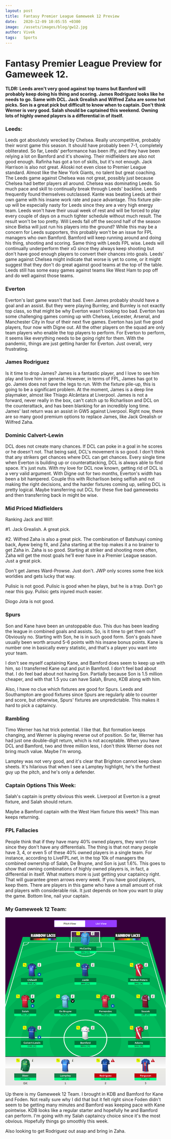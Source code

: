 ```yaml
---
layout: post
title:  Fantasy Premier League Gameweek 12 Preview
date:   2020-12-09 10:05:55 +0300
image:  /assets/images/blog/gw12.jpg
author: Vivek
tags:   Sports
---
```


# **Fantasy Premier League Preview for Gameweek 12.**

**TLDR: Leeds aren't very good against top teams but Bamford will probably keep doing his thing and scoring. James Rodriguez looks like he needs to go. Same with DCL. Jack Grealish and Wilfred Zaha are some hot picks. Son is a great pick but difficult to know when to captain. Don't think Werner is very good. Salah should be captained this weekend. Owning lots of highly owned players is a differential in of itself.**

### Leeds:
Leeds got absolutely wrecked by Chelsea. Really uncompetitive, probably their worst game this season. It should have probably been 7-1, completely obliterated. So far, Leeds' performance has been iffy, and they have been relying a lot on Bamford and it's showing. Their midfielders are also not good enough. Rafinha has got a ton of skills, but it's not enough. Jack Harrison is also not great. Alioski not even close to Premier League standard. Almost like the New York Giants, no talent but great coaching. The Leeds game against Chelsea was not great, possibly just because Chelsea had better players all around. Chelsea was dominating Leeds. So much pace and skill to continually break through Leeds' backline. Leeds frequently found themselves outclassed. Kante was beating Leeds at their own game with his insane work rate and pace advantage. This fixture pile-up will be especially nasty for Leeds since they are a very high energy team. Leeds won't have their usual week of rest and will be forced to play every couple of days on a much tighter schedule without much result. The result won't be too pretty. Will Leeds fall off the second half of the season since Bielsa will just run his players into the ground? While this may be a concern for Leeds supporters, this probably won't be an issue for FPL managers who own Bamford. Bamford will keep running around and doing his thing, shooting and scoring. Same thing with Leeds FPL wise. Leeds will continually underperform their xG since they always keep shooting but don't have good enough players to convert their chances into goals. Leeds' game against Chelsea might indicate that worse is yet to come, or it might suggest that they don't do great against good teams at the top of the table. Leeds still has some easy games against teams like West Ham to pop off and do well against those teams.

### Everton
Everton's last game wasn't that bad. Even James probably should have a goal and an assist. But they were playing Burnley, and Burnley is not exactly top class, so that might be why Everton wasn't looking too bad. Everton has some challenging games coming up with Chelsea, Leicester, Arsenal, and Manchester City in four of their next five games. Everton has just five good players, four now with Digne out. All the other players on the squad are only team players who enable the top players to perform. For Everton to perform, it seems like everything needs to be going right for them. With the pandemic, things are just getting harder for Everton. Just overall, very frustrating.

### James Rodriguez
Is it time to drop James? James is a fantastic player, and I love to see him play and love him in general. However, in terms of FPL, James has got to go. James does not have the legs to run. With the fixture pile-up, this is going to be a significant problem. At the moment, James is a deep line playmaker, almost like Thiago Alcântara at Liverpool. James is not a forward, never really in the box, can't catch up to Richarlison and DCL on the counterattack, and has been blanking for an incredibly long time. James' last return was an assist in GW5 against Liverpool. Right now, there are so many good premium options to replace James, like Jack Grealish or Wilfred Zaha. 


### Dominic Calvert-Lewin
DCL does not create many chances. If DCL can poke in a goal in he scores or he doesn't not. That being said, DCL's movement is so good. I don't think that any strikers get chances where DCL can get chances. Every single time when Everton is building up or counterattacking, DCL is always able to find space. It's just nuts. With my love for DCL now known, getting rid of DCL is a very valid argument. With Digne out for two months, Everton's width has been a bit hampered. Couple this with Richarlison being selfish and not making the right decisions, and the harder fixtures coming up, selling DCL is pretty logical. Maybe transferring out DCL for these five bad gameweeks and then transferring back in might be wise. 

### Mid Priced Midfielders
Ranking Jack and Wilf:

#1. Jack Grealish. A great pick.

#2. Wilfred Zaha is also a great pick. The combination of Batshuayi coming back, Ayew being fit, and Zaha starting at the top makes it a no brainer to get Zaha in. Zaha is so good. Starting at striker and shooting more often, Zaha will get the most goals he'll ever have in a Premier League season. Just a great pick.

Don't get James Ward-Prowse. Just don't. JWP only scores some free kick worldies and gets lucky that way.

Pulisic is not good. Pulisic is good when he plays, but he is a trap. Don't go near this guy. Pulisic gets injured much easier.

Diogo Jota is not good.

### Spurs
Son and Kane have been an unstoppable duo. This duo has been leading the league in combined goals and assists. So, is it time to get them out? Obviously no. Starting with Son, he is in such good form. Son's goals have usually been worth around 5-6 points with his insane bonus points. Kane is number one in basically every statistic, and that's a player you want into your team.

I don't see myself captaining Kane, and Bamford does seem to keep up with him, so I transferred Kane out and put in Bamford. I don't feel bad about that. I do feel bad about not having Son. Partially because Son is 1.5 million cheaper, and with that 1.5 you can have Salah, Bruno, KDB along with him.

Also, I have no clue which fixtures are good for Spurs. Leeds and Southampton are good fixtures since Spurs are regularly able to counter and score, but otherwise, Spurs' fixtures are unpredictable. This makes it hard to pick a captaincy.

### Rambling
Timo Werner has hat trick potential. I like that. But formation keeps changing, and Werner is playing reverse out of position. So far, Werner has had just one double-digit return, which is not acceptable. When you have DCL and Bamford, two and three million less, I don't think Werner does not bring much value. Maybe I'm wrong.

Lamptey was not very good, and it's clear that Brighton cannot keep clean sheets. It's hilarious that when I see a Lamptey highlight, he's the furthest guy up the pitch, and he's only a defender.

### Captain Options This Week:
Salah's captain is pretty obvious this week. Liverpool at Everton is a great fixture, and Salah should return.

Maybe a Bamford captain with the West Ham fixture this week? This man keeps returning.

### FPL Fallacies
People think that if they have many 40% owned players, they won't rise since they don't have any differentials. The thing is that not many people have 3, 4, or even 5 of these 40% owned players in a single team. For instance, according to LiveFPL.net, in the top 10k of managers the combined ownership of Salah, De Bruyne, and Son is just 1.6%. This goes to show that owning combinations of highly owned players is, in fact, a differential in itself. What matters more is just getting your captaincy right. That will guarantee green arrows every week. If you have good players, keep them. There are players in this game who have a small amount of risk and players with considerable risk. It just depends on how you want to play the game. Bottom line, nail your captain.

### My Gameweek 12 Team:
![My Gameweek 12 Team](/assets/images/blog/gw12Team.png)

Up there is my Gameweek 12 Team. I brought in KDB and Bamford for Kane and Foden. Not really sure why I did that but it felt right since Foden didn't seem to be getting many minutes and Bamford was keeping pace with Kane pointwise. KDB looks like a regular starter and hopefully he and Bamford can perform. I'm going with my Salah captaincy choice since it's the most obvious. Hopefully things go smoothly this week.

Also looking to get Rodriguez out asap and bring in Zaha.